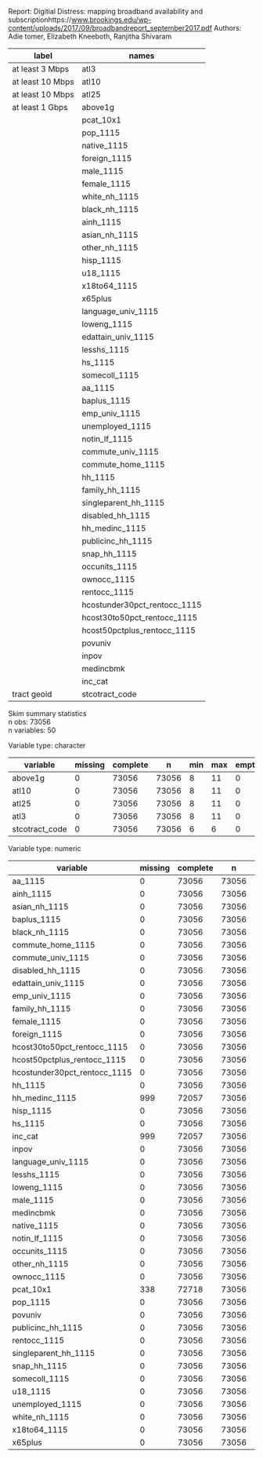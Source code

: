 Report: Digitial Distress: mapping broadband availability and subscriptionhttps://www.brookings.edu/wp-content/uploads/2017/09/broadbandreport_september2017.pdf
Authors: Adie tomer, Elizabeth Kneeboth, Ranjitha Shivaram


|      label       |            names             |
|------------------|------------------------------|
| at least 3 Mbps  |             atl3             |
| at least 10 Mbps |            atl10             |
| at least 10 Mbps |            atl25             |
| at least 1 Gbps  |           above1g            |
|                  |          pcat_10x1           |
|                  |           pop_1115           |
|                  |         native_1115          |
|                  |         foreign_1115         |
|                  |          male_1115           |
|                  |         female_1115          |
|                  |        white_nh_1115         |
|                  |        black_nh_1115         |
|                  |          ainh_1115           |
|                  |        asian_nh_1115         |
|                  |        other_nh_1115         |
|                  |          hisp_1115           |
|                  |           u18_1115           |
|                  |         x18to64_1115         |
|                  |           x65plus            |
|                  |      language_univ_1115      |
|                  |         loweng_1115          |
|                  |      edattain_univ_1115      |
|                  |         lesshs_1115          |
|                  |           hs_1115            |
|                  |        somecoll_1115         |
|                  |           aa_1115            |
|                  |         baplus_1115          |
|                  |        emp_univ_1115         |
|                  |       unemployed_1115        |
|                  |        notin_lf_1115         |
|                  |      commute_univ_1115       |
|                  |      commute_home_1115       |
|                  |           hh_1115            |
|                  |        family_hh_1115        |
|                  |     singleparent_hh_1115     |
|                  |       disabled_hh_1115       |
|                  |        hh_medinc_1115        |
|                  |      publicinc_hh_1115       |
|                  |         snap_hh_1115         |
|                  |        occunits_1115         |
|                  |         ownocc_1115          |
|                  |         rentocc_1115         |
|                  | hcostunder30pct_rentocc_1115 |
|                  | hcost30to50pct_rentocc_1115  |
|                  | hcost50pctplus_rentocc_1115  |
|                  |           povuniv            |
|                  |            inpov             |
|                  |          medincbmk           |
|                  |           inc_cat            |
|   tract geoid    |        stcotract_code        |
Skim summary statistics  
 n obs: 73056    
 n variables: 50    

Variable type: character

|    variable    | missing | complete |   n   | min | max | empty | n_unique |
|----------------|---------|----------|-------|-----|-----|-------|----------|
|    above1g     |    0    |  73056   | 73056 |  8  | 11  |   0   |    3     |
|     atl10      |    0    |  73056   | 73056 |  8  | 11  |   0   |    3     |
|     atl25      |    0    |  73056   | 73056 |  8  | 11  |   0   |    3     |
|      atl3      |    0    |  73056   | 73056 |  8  | 11  |   0   |    3     |
| stcotract_code |    0    |  73056   | 73056 |  6  |  6  |   0   |  23816   |

Variable type: numeric

|           variable           | missing | complete |   n   |   mean   |    sd    |  p0   |  p25  |  p50  |  p75  |  p100  |
|------------------------------|---------|----------|-------|----------|----------|-------|-------|-------|-------|--------|
|           aa_1115            |    0    |  73056   | 73056 |  233.1   |  159.2   |   0   |  121  |  204  |  311  |  3745  |
|          ainh_1115           |    0    |  73056   | 73056 |  28.45   |  178.04  |   0   |   0   |   0   |  15   |  9417  |
|        asian_nh_1115         |    0    |  73056   | 73056 |  226.59  |  489.78  |   0   |   8   |  57   |  223  | 12174  |
|         baplus_1115          |    0    |  73056   | 73056 |  861.7   |  778.76  |   0   |  319  |  626  | 1183  | 20482  |
|        black_nh_1115         |    0    |  73056   | 73056 |  530.9   |  900.36  |   0   |  29   |  153  |  611  | 18406  |
|      commute_home_1115       |    0    |  73056   | 73056 |  86.96   |  100.74  |   0   |  28   |  62   |  117  |  7819  |
|      commute_univ_1115       |    0    |  73056   | 73056 | 1965.91  | 1063.32  |   0   | 1242  | 1825  | 2521  | 24666  |
|       disabled_hh_1115       |    0    |  73056   | 73056 |  401.67  |  220.9   |   0   |  247  |  367  |  519  |  5873  |
|      edattain_univ_1115      |    0    |  73056   | 73056 | 2894.53  | 1402.72  |   0   | 1944  | 2737  | 3652  | 37461  |
|        emp_univ_1115         |    0    |  73056   | 73056 | 3438.75  |   1639   |   0   | 2324  | 3247  | 4327  | 37674  |
|        family_hh_1115        |    0    |  73056   | 73056 | 1057.55  |  561.58  |   0   |  681  |  985  | 1350  | 14938  |
|         female_1115          |    0    |  73056   | 73056 | 2200.79  | 1095.98  |   0   | 1463  | 2068  | 2776  | 27250  |
|         foreign_1115         |    0    |  73056   | 73056 |  571.03  |  752.11  |   0   |  86   |  280  |  758  | 14877  |
| hcost30to50pct_rentocc_1115  |    0    |  73056   | 73056 |  134.57  |  127.39  |   0   |  43   |  99   |  188  |  2086  |
| hcost50pctplus_rentocc_1115  |    0    |  73056   | 73056 |  142.07  |  144.47  |   0   |  41   |  100  |  197  |  2889  |
| hcostunder30pct_rentocc_1115 |    0    |  73056   | 73056 |  257.41  |  232.26  |   0   |  102  |  195  |  343  |  4308  |
|           hh_1115            |    0    |  73056   | 73056 |  1600.5  |  761.49  |   0   | 1088  | 1516  | 2017  | 20395  |
|        hh_medinc_1115        |   999   |  72057   | 73056 | 57751.79 | 28800.52 | 3271  | 38194 | 51402 | 70474 | 250001 |
|          hisp_1115           |    0    |  73056   | 73056 |  742.34  | 1191.32  |   0   |  82   |  268  |  827  | 24793  |
|           hs_1115            |    0    |  73056   | 73056 |  688.68  |  403.98  |   0   |  398  |  631  |  913  |  8087  |
|           inc_cat            |   999   |  72057   | 73056 |   1.78   |   0.64   |   1   |   1   |   2   |   2   |   3    |
|            inpov             |    0    |  73056   | 73056 |  653.6   |  567.32  |   0   |  257  |  499  |  880  | 10595  |
|      language_univ_1115      |    0    |  73056   | 73056 | 4059.94  | 1980.26  |   0   | 2723  | 3818  | 5104  | 48700  |
|         lesshs_1115          |    0    |  73056   | 73056 |  501.53  |  416.42  |   0   |  216  |  394  |  670  |  5736  |
|         loweng_1115          |    0    |  73056   | 73056 |  347.83  |  546.45  |   0   |  35   |  129  |  407  |  7768  |
|          male_1115           |    0    |  73056   | 73056 | 2131.71  | 1072.72  |   0   | 1413  | 1989  | 2677  | 27962  |
|          medincbmk           |    0    |  73056   | 73056 | 56635.73 | 10648.46 | 33266 | 49255 | 54336 | 61828 | 95405  |
|         native_1115          |    0    |  73056   | 73056 | 3761.47  | 1889.32  |   0   | 2476  | 3511  | 4741  | 38935  |
|        notin_lf_1115         |    0    |  73056   | 73056 | 1249.84  |  685.1   |   0   |  808  | 1144  | 1562  | 31794  |
|        occunits_1115         |    0    |  73056   | 73056 |  1600.5  |  761.49  |   0   | 1088  | 1516  | 2017  | 20395  |
|        other_nh_1115         |    0    |  73056   | 73056 |  104.12  |  128.89  |   0   |  26   |  68   |  140  |  3961  |
|         ownocc_1115          |    0    |  73056   | 73056 | 1022.67  |  632.48  |   0   |  578  |  950  | 1374  | 19529  |
|          pcat_10x1           |   338   |  72718   | 73056 |   3.25   |   1.24   |   0   |   2   |   3   |   4   |   5    |
|           pop_1115           |    0    |  73056   | 73056 |  4332.5  | 2129.79  |   0   | 2897  | 4067  | 5448  | 53812  |
|           povuniv            |    0    |  73056   | 73056 | 4224.42  | 2117.42  |   0   | 2810  | 3969  | 5327  | 53628  |
|      publicinc_hh_1115       |    0    |  73056   | 73056 |  44.13   |  49.07   |   0   |  12   |  30   |  59   |  722   |
|         rentocc_1115         |    0    |  73056   | 73056 |  577.83  |  466.87  |   0   |  250  |  460  |  777  |  7945  |
|     singleparent_hh_1115     |    0    |  73056   | 73056 |  284.47  |  186.27  |   0   |  152  |  249  |  377  |  3326  |
|         snap_hh_1115         |    0    |  73056   | 73056 |  210.79  |  190.17  |   0   |  71   |  161  |  297  |  2262  |
|        somecoll_1115         |    0    |  73056   | 73056 |  609.52  |  354.46  |   0   |  365  |  552  |  787  |  9163  |
|           u18_1115           |    0    |  73056   | 73056 | 1008.59  |  656.81  |   0   |  581  |  896  | 1297  | 19278  |
|       unemployed_1115        |    0    |  73056   | 73056 |   180    |  127.59  |   0   |  91   |  152  |  238  |  2295  |
|        white_nh_1115         |    0    |  73056   | 73056 |  2700.1  | 1860.01  |   0   | 1317  | 2521  | 3799  | 36650  |
|         x18to64_1115         |    0    |  73056   | 73056 | 2651.67  | 1332.98  |   0   | 1747  | 2479  | 3352  | 31565  |
|           x65plus            |    0    |  73056   | 73056 |  610.7   |  397.53  |   0   |  352  |  549  |  793  | 26631  |
